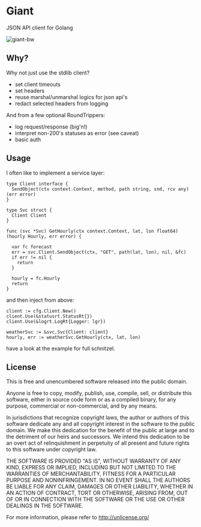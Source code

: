
# Giant

JSON API client for Golang

![giant-bw](https://github.com/clarktrimble/giant/assets/5055161/b8cdd603-1d7f-47f4-957f-994aa1648050)

## Why?

Why not just use the stdlib client?

 - set client timeouts
 - set headers
 - reuse marshal/unmarshal logics for json api's
 - redact selected headers from logging

And from a few optional RoundTrippers:

 - log request/response (big'n!)
 - interpret non-200's statuses as error (see caveat)
 - basic auth

## Usage

I often like to implement a service layer:

    type Client interface {
      SendObject(ctx context.Context, method, path string, snd, rcv any) (err error)
    }

    type Svc struct {
      Client Client
    }

    func (svc *Svc) GetHourly(ctx context.Context, lat, lon float64) (hourly Hourly, err error) {

      var fc forecast
      err = svc.Client.SendObject(ctx, "GET", path(lat, lon), nil, &fc)
      if err != nil {
        return
      }

      hourly = fc.Hourly
      return
    }

and then inject from above:

    client := cfg.Client.New()
    client.Use(&statusrt.StatusRt{})
    client.Use(&logrt.LogRt{Logger: lgr})

    weatherSvc := &svc.Svc{Client: client}
    hourly, err := weatherSvc.GetHourly(ctx, lat, lon)

have a look at the example for full schnitzel.

## License

This is free and unencumbered software released into the public domain.

Anyone is free to copy, modify, publish, use, compile, sell, or
distribute this software, either in source code form or as a compiled
binary, for any purpose, commercial or non-commercial, and by any
means.

In jurisdictions that recognize copyright laws, the author or authors
of this software dedicate any and all copyright interest in the
software to the public domain. We make this dedication for the benefit
of the public at large and to the detriment of our heirs and
successors. We intend this dedication to be an overt act of
relinquishment in perpetuity of all present and future rights to this
software under copyright law.

THE SOFTWARE IS PROVIDED "AS IS", WITHOUT WARRANTY OF ANY KIND,
EXPRESS OR IMPLIED, INCLUDING BUT NOT LIMITED TO THE WARRANTIES OF
MERCHANTABILITY, FITNESS FOR A PARTICULAR PURPOSE AND NONINFRINGEMENT.
IN NO EVENT SHALL THE AUTHORS BE LIABLE FOR ANY CLAIM, DAMAGES OR
OTHER LIABILITY, WHETHER IN AN ACTION OF CONTRACT, TORT OR OTHERWISE,
ARISING FROM, OUT OF OR IN CONNECTION WITH THE SOFTWARE OR THE USE OR
OTHER DEALINGS IN THE SOFTWARE.

For more information, please refer to <http://unlicense.org/>
